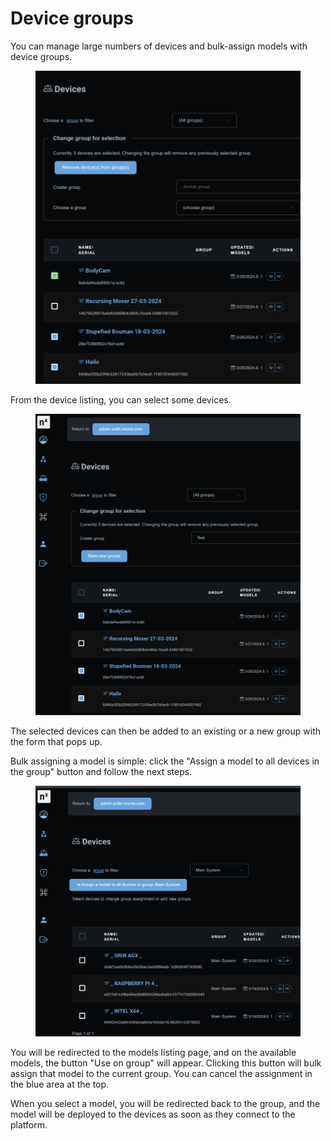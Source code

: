 # Device groups

You can manage large numbers of devices and bulk-assign models with device groups.

<figure><img src="../../.gitbook/assets/image (6).png" alt=""><figcaption></figcaption></figure>

From the device listing, you can select some devices.

<figure><img src="../../.gitbook/assets/image (7).png" alt=""><figcaption></figcaption></figure>



The selected devices can then be added to an existing or a new group with the form that pops up.

Bulk assigning a model is simple: click the "Assign a model to all devices in the group" button and follow the next steps.

<figure><img src="../../.gitbook/assets/image (8).png" alt=""><figcaption></figcaption></figure>

You will be redirected to the models listing page, and on the available models, the button "Use on group" will appear. Clicking this button will bulk assign that model to the current group. You can cancel the assignment in the blue area at the top.

When you select a model, you will be redirected back to the group, and the model will be deployed to the devices as soon as they connect to the platform.


